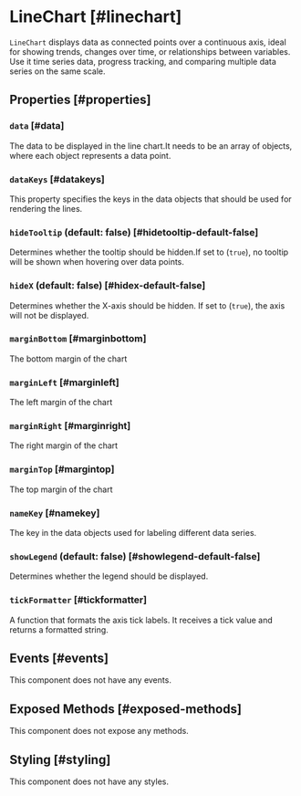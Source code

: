 # LineChart [#linechart]

`LineChart` displays data as connected points over a continuous axis, ideal for showing trends, changes over time, or relationships between variables. Use it time series data, progress tracking, and comparing multiple data series on the same scale.

## Properties [#properties]

### `data` [#data]

The data to be displayed in the line chart.It needs to be an array of objects, where each object represents a data point.

### `dataKeys` [#datakeys]

This property specifies the keys in the data objects that should be used for rendering the lines.

### `hideTooltip` (default: false) [#hidetooltip-default-false]

Determines whether the tooltip should be hidden.If set to (`true`), no tooltip will be shown when hovering over data points.

### `hideX` (default: false) [#hidex-default-false]

Determines whether the X-axis should be hidden. If set to (`true`), the axis will not be displayed.

### `marginBottom` [#marginbottom]

The bottom margin of the chart

### `marginLeft` [#marginleft]

The left margin of the chart

### `marginRight` [#marginright]

The right margin of the chart

### `marginTop` [#margintop]

The top margin of the chart

### `nameKey` [#namekey]

The key in the data objects used for labeling different data series.

### `showLegend` (default: false) [#showlegend-default-false]

Determines whether the legend should be displayed.

### `tickFormatter` [#tickformatter]

A function that formats the axis tick labels. It receives a tick value and returns a formatted string.

## Events [#events]

This component does not have any events.

## Exposed Methods [#exposed-methods]

This component does not expose any methods.

## Styling [#styling]

This component does not have any styles.
